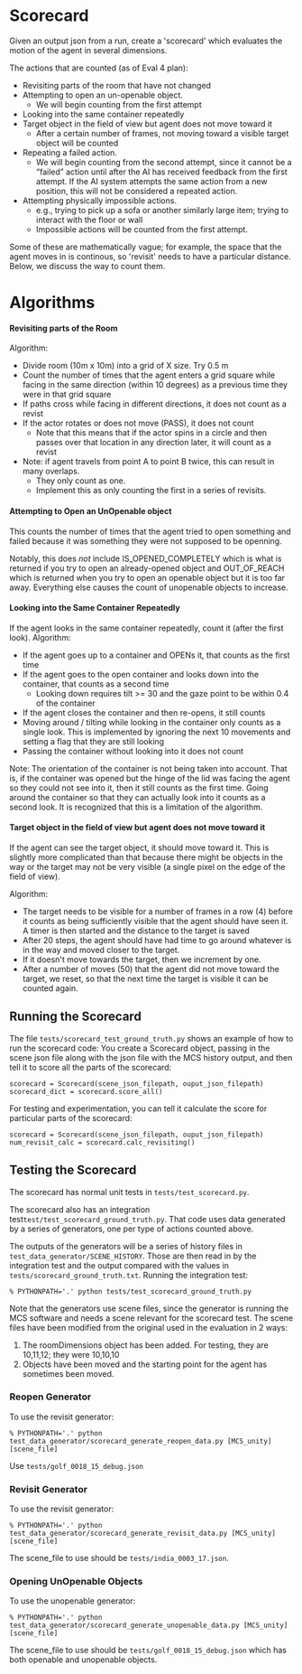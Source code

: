 
# Scorecard

Given an output json from a run, create a 'scorecard' which evaluates the motion of the
agent in several dimensions.

The actions that are counted (as of Eval 4 plan):

* Revisiting parts of the room that have not changed
* Attempting to open an un-openable object.
  * We will begin counting from the first attempt
* Looking into the same container repeatedly
* Target object in the field of view but agent does not move toward it
  * After a certain number of frames, not moving toward a visible target object will be counted
* Repeating a failed action.
  * We will begin counting from the second attempt, since it cannot be a “failed” action until after the AI has received
  feedback from the first attempt. If the AI system attempts the same action from a new position, this will not be considered a repeated action.
* Attempting physically impossible actions.
  * e.g., trying to pick up a sofa or another similarly large item; trying to interact with the floor or wall
  * Impossible actions will be counted from the first attempt.

Some of these are mathematically vague;  for example, the space that the agent moves in is continous,
so 'revisit' needs to have a particular distance.  Below, we discuss the way to count them.

# Algorithms

#### Revisiting parts of the Room

Algorithm:
* Divide room (10m x 10m) into a grid of X size.  Try 0.5 m
* Count the number of times that the agent enters a
grid square while facing in the same direction (within 10 degrees) as a
previous time they were in that grid square
* If paths cross while facing in different directions, it does not count as a revist
* If the actor rotates or does not move (PASS), it does not count
  * Note that this means that if the actor spins in a circle and then passes over
    that location in any direction later, it will count as a revist
* Note:  if agent travels from point A to point B twice, this can result in many overlaps.
  * They only count as one.
  * Implement this as only counting the first in a series of revisits.

#### Attempting to Open an UnOpenable object

This counts the number of times that the agent tried to open something
and failed because it was something they were not supposed to be
openning.

Notably, this does _not_ include IS_OPENED_COMPLETELY which is what
is returned if you try to open an already-opened object and OUT_OF_REACH
which is returned when you try to open an openable object but it is
too far away.  Everything else causes the count of unopenable objects to
increase.

#### Looking into the Same Container Repeatedly

If the agent looks in the same container repeatedly, count it (after the
first look).  Algorithm:
* If the agent goes up to a container and OPENs it, that counts as the
first time
* If the agent goes to the open container and looks down
into the container, that counts as a second time
  * Looking down requires tilt >= 30 and the gaze point to be
  within 0.4 of the container
* If the agent closes the container and then re-opens, it still counts
* Moving around / tilting while looking in the container only counts as a
single look.  This is implemented by ignoring the next 10 movements and setting
a flag that they are still looking
* Passing the container without looking into it does not count

Note:   The orientation of the container is not being taken into account.  That is,
if the container was opened but the hinge of the lid was facing the agent so
they could not see into it, then it still counts as the first time.  Going around
the container so that they can actually look into it counts as a second look.
It is recognized that this is a limitation of the algorithm.

#### Target object in the field of view but agent does not move toward it

If the agent can see the target object, it should move toward it.  This is slightly
more complicated than that because there might be objects in the way or the target may not 
be very visible (a single pixel on the edge of the field of view). 

Algorithm:
  * The target needs to be visible for a number of frames in a row (4) before it counts 
  as being sufficiently visible that the agent should have seen it.  A timer is then
  started and the distance to the target is saved   
  * After 20 steps, the agent should have had time to go around whatever is in the way
  and moved closer to the target.  
  * If it doesn't move towards the target, then we increment by one.
  * After a number of moves (50) that the agent did not move toward the target,
  we reset, so that the next time the target is visible it can be counted 
  again.
  

####

## Running the Scorecard


The file ```tests/scorecard_test_ground_truth.py``` shows an example of how to run the
scorecard code:  You create a Scorecard object, passing in the scene json file
along with the json file with the MCS history output, and then tell it to score all
the parts of the scorecard: 

```
scorecard = Scorecard(scene_json_filepath, ouput_json_filepath)
scorecard_dict = scorecard.score_all()
```

For testing and experimentation, you can tell it calculate the 
score for particular parts of the scorecard: 

```
scorecard = Scorecard(scene_json_filepath, ouput_json_filepath)
num_revisit_calc = scorecard.calc_revisiting()
```



## Testing the Scorecard

The scorecard has normal unit tests in ```tests/test_scorecard.py```.

The scorecard also has an integration test```test/test_scorecard_ground_truth.py```.   That
code uses data generated by a series of generators, one per type of actions counted
above.

The outputs of the generators will be a series of history files in
```test_data_generator/SCENE_HISTORY```.  Those are then read in by the integration
test and the output compared  with the values in
```tests/scorecard_ground_truth.txt```.  Running the integration test:

```
% PYTHONPATH='.' python tests/test_scorecard_ground_truth.py
```

Note that the generators use scene files, since the generator is running the
MCS software and needs a scene relevant for the scorecard test.  The scene files
have been modified from the original used in the evaluation in 2 ways:
1. The roomDimensions object has been added. For testing, they are 10,11,12; they were 10,10,10
1. Objects have been moved and the starting point for the agent has sometimes been
moved.

### Reopen Generator ###

To use the revisit generator:

```
% PYTHONPATH='.' python test_data_generator/scorecard_generate_reopen_data.py [MCS_unity] [scene_file]
```

Use `tests/golf_0018_15_debug.json`

### Revisit Generator ###

To use the revisit generator:

```
% PYTHONPATH='.' python test_data_generator/scorecard_generate_revisit_data.py [MCS_unity] [scene_file]
```

The scene_file to use should be `tests/india_0003_17.json`.

### Opening UnOpenable Objects

To use the unopenable generator:
```
% PYTHONPATH='.' python test_data_generator/scorecard_generate_unopenable_data.py [MCS_unity] [scene_file]
```

The scene_file to use should be `tests/golf_0018_15_debug.json` which has
both openable and unopenable objects.
